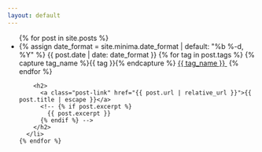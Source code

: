 ```yaml
---
layout: default
---
```

<div class="home other-pages">
  <ul class="post-list">
    {% for post in site.posts %}
      <li>
        {% assign date_format = site.minima.date_format | default: "%b %-d, %Y" %}
        <span class="post-meta">
          {{ post.date | date: date_format }}
          <span>
            {% for tag in post.tags %}
              {% capture tag_name %}{{ tag }}{% endcapture %}
              <a class="post-tag" href="/posts/tag/{{ tag_name }}"><nobr>{{ tag_name }}</nobr>&nbsp;</a>
            {% endfor %}
          </span>
        </span>

        <h2>
          <a class="post-link" href="{{ post.url | relative_url }}">{{ post.title | escape }}</a>
          <!-- {% if post.excerpt %}
            {{ post.excerpt }}
          {% endif %} -->
        </h2>
      </li>
    {% endfor %}
  </ul>
 </div>